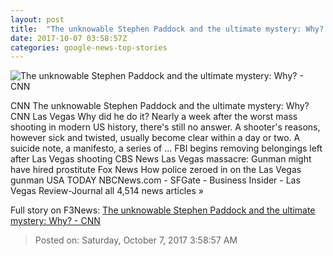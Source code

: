 ```yaml
---
layout: post
title:  "The unknowable Stephen Paddock and the ultimate mystery: Why? - CNN"
date: 2017-10-07 03:58:57Z
categories: google-news-top-stories
---
```


![The unknowable Stephen Paddock and the ultimate mystery: Why? - CNN](http://i2.cdn.cnn.com/cnnnext/dam/assets/171002103416-mandalay-bay-social-windows-super-tease.jpg)

CNN The unknowable Stephen Paddock and the ultimate mystery: Why? CNN Las Vegas Why did he do it? Nearly a week after the worst mass shooting in modern US history, there's still no answer. A shooter's reasons, however sick and twisted, usually become clear within a day or two. A suicide note, a manifesto, a series of ... FBI begins removing belongings left after Las Vegas shooting CBS News Las Vegas massacre: Gunman might have hired prostitute Fox News How police zeroed in on the Las Vegas gunman USA TODAY NBCNews.com - SFGate - Business Insider - Las Vegas Review-Journal all 4,514 news articles »


Full story on F3News: [The unknowable Stephen Paddock and the ultimate mystery: Why? - CNN](http://www.f3nws.com/n/mXkNDH)

> Posted on: Saturday, October 7, 2017 3:58:57 AM
